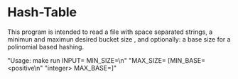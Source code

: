 # Hash-Table


This program is intended to read a file with space separated strings, a minimun and maximun desired bucket size , and optionally: a base size for a polinomial based hashing.


   "Usage: make run INPUT=<filename> MIN_SIZE=<positive integer>\n"
              "MAX_SIZE=<positive integer larger than MIN_SIZE> [MIN_BASE=<positive\n"
              "integer> MAX_BASE=<positive integer larger than MIN_BASE>]"
